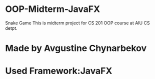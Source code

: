 # OOP-Midterm-JavaFX
Snake Game
This is midterm project for CS 201 OOP course at AIU CS detpt.

# Made by Avgustine Chynarbekov


# Used Framework:JavaFX


